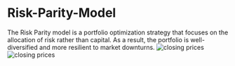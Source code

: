 # Risk-Parity-Model
The Risk Parity model is a portfolio optimization strategy that focuses on the allocation of risk rather than capital. As a result, the portfolio is well-diversified and more resilient to market downturns.
![closing prices](Parity1.JPG)
![closing prices](Parity2.JPG)
